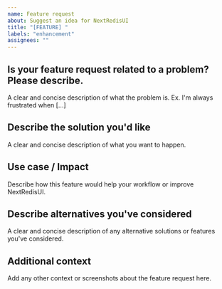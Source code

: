 ```yaml
---
name: Feature request
about: Suggest an idea for NextRedisUI
title: "[FEATURE] "
labels: "enhancement"
assignees: ""
---
```


## Is your feature request related to a problem? Please describe.

A clear and concise description of what the problem is. Ex. I'm always frustrated when [...]

## Describe the solution you'd like

A clear and concise description of what you want to happen.

## Use case / Impact

Describe how this feature would help your workflow or improve NextRedisUI.

## Describe alternatives you've considered

A clear and concise description of any alternative solutions or features you've considered.

## Additional context

Add any other context or screenshots about the feature request here.
